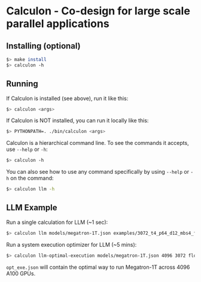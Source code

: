 # Calculon - Co-design for large scale parallel applications

## Installing (optional)

``` sh
$> make install
$> calculon -h
```

## Running

If Calculon is installed (see above), run it like this:
``` sh
$> calculon <args>
```

If Calculon is NOT installed, you can run it locally like this:

``` sh
$> PYTHONPATH=. ./bin/calculon <args>
```

Calculon is a hierarchical command line. To see the commands it accepts, use `--help` or `-h`:
``` sh
$> calculon -h
```

You can also see how to use any command specifically by using `--help` or `-h` on the command:
``` sh
$> calculon llm -h
```

## LLM Example

Run a single calculation for LLM (~1 sec):
``` sh
$> calculon llm models/megatron-1T.json examples/3072_t4_p64_d12_mbs4_full.json systems/a100_80g.json -
```

Run a system execution optimizer for LLM (~5 mins):
``` sh
$> calculon llm-optimal-execution models/megatron-1T.json 4096 3072 float16 systems/a100_80g.json -e opt_exe.json -s opt_stats.json -m
```
`opt_exe.json` will contain the optimal way to run Megatron-1T across 4096 A100 GPUs.
